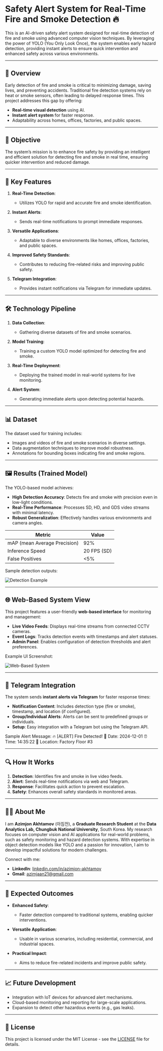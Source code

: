 # Safety Alert System for Real-Time Fire and Smoke Detection 🔥

This is an AI-driven safety alert system designed for real-time detection of fire and smoke using advanced computer vision techniques. By leveraging the power of YOLO (You Only Look Once), the system enables early hazard detection, providing instant alerts to ensure quick intervention and enhanced safety across various environments.

---

## 🚀 Overview

Early detection of fire and smoke is critical to minimizing damage, saving lives, and preventing accidents. Traditional fire detection systems rely on heat or smoke sensors, often leading to delayed response times. This project addresses this gap by offering:

- **Real-time visual detection** using AI.
- **Instant alert system** for faster response.
- Adaptability across homes, offices, factories, and public spaces.

---

## 🎯 Objective

The system’s mission is to enhance fire safety by providing an intelligent and efficient solution for detecting fire and smoke in real time, ensuring quicker intervention and reduced damage.

---

## 📌 Key Features

1. **Real-Time Detection**:
   - Utilizes YOLO for rapid and accurate fire and smoke identification.
   
2. **Instant Alerts**:
   - Sends real-time notifications to prompt immediate responses.

3. **Versatile Applications**:
   - Adaptable to diverse environments like homes, offices, factories, and public spaces.

4. **Improved Safety Standards**:
   - Contributes to reducing fire-related risks and improving public safety.

5. **Telegram Integration**:
   - Provides instant notifications via Telegram for immediate updates.

---

## 🛠️ Technology Pipeline

1. **Data Collection**:
   - Gathering diverse datasets of fire and smoke scenarios.

2. **Model Training**:
   - Training a custom YOLO model optimized for detecting fire and smoke.

3. **Real-Time Deployment**:
   - Deploying the trained model in real-world systems for live monitoring.

4. **Alert System**:
   - Generating immediate alerts upon detecting potential hazards.

---

## 📊 Dataset

The dataset used for training includes:
- Images and videos of fire and smoke scenarios in diverse settings.
- Data augmentation techniques to improve model robustness.
- Annotations for bounding boxes indicating fire and smoke regions.

---

## 🖼️ Results (Trained Model)

The YOLO-based model achieves:
- **High Detection Accuracy**: Detects fire and smoke with precision even in low-light conditions.
- **Real-Time Performance**: Processes SD, HD, and GDS video streams with minimal latency.
- **Robust Generalization**: Effectively handles various environments and camera angles.

| Metric          | Value       |
|------------------|-------------|
| mAP (mean Average Precision) | 92%         |
| Inference Speed | 20 FPS (SD) |
| False Positives | <5%         |

Sample detection outputs:

![Detection Example](path/to/detection-example.png)

---

## 🌐 Web-Based System View

This project features a user-friendly **web-based interface** for monitoring and management:
- **Live Video Feeds**: Displays real-time streams from connected CCTV cameras.
- **Event Logs**: Tracks detection events with timestamps and alert statuses.
- **Admin Panel**: Enables configuration of detection thresholds and alert preferences.

Example UI Screenshot:

![Web-Based System](path/to/web-interface.png)

---

## 📲 Telegram Integration

The system sends **instant alerts via Telegram** for faster response times:
- **Notification Content**: Includes detection type (fire or smoke), timestamp, and location (if configured).
- **Group/Individual Alerts**: Alerts can be sent to predefined groups or individuals.
- **Setup**: Easy integration with a Telegram bot using the Telegram API.

Sample Alert Message:
🔥 [ALERT] Fire Detected! 
📅 Date: 2024-12-01 
⏰ Time: 14:35:22 
📍 Location: Factory Floor #3

---

## 🔍 How It Works

1. **Detection**: Identifies fire and smoke in live video feeds.
2. **Alert**: Sends real-time notifications via web and Telegram.
3. **Response**: Facilitates quick action to prevent escalation.
4. **Safety**: Enhances overall safety standards in monitored areas.

---

## 👨‍💻 About Me

I am **Azimjon Akhtamov** (아짐전), a **Graduate Research Student** at the **Data Analytics Lab, Chungbuk National University**, South Korea. My research focuses on computer vision and AI applications for real-world problems, such as safety monitoring and hazard detection systems. With expertise in object detection models like YOLO and a passion for innovation, I aim to develop impactful solutions for modern challenges.

Connect with me:

- **LinkedIn**: [linkedin.com/in/azimjon-akhtamov](https://linkedin.com/in/azimjon-akhtamov)  
- **Gmail**: [azimjaan21@gmail.com](mailto:azimjaan21@gmail.com)

---

## 🌟 Expected Outcomes

- **Enhanced Safety**:
  - Faster detection compared to traditional systems, enabling quicker interventions.
  
- **Versatile Application**:
  - Usable in various scenarios, including residential, commercial, and industrial spaces.

- **Practical Impact**:
  - Aims to reduce fire-related incidents and improve public safety.

---

## 📈 Future Development

- Integration with IoT devices for advanced alert mechanisms.
- Cloud-based monitoring and reporting for large-scale applications.
- Expansion to detect other hazardous events (e.g., gas leaks).

---

## 📜 License

This project is licensed under the MIT License - see the [LICENSE](LICENSE) file for details.

